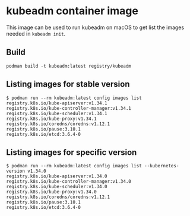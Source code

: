<!--
SPDX-FileCopyrightText: The RamenDR authors
SPDX-License-Identifier: Apache-2.0
-->

# kubeadm container image

This image can be used to run kubeadm on macOS to get list the images
needed in `kubeadm init`.

## Build

```console
podman build -t kubeadm:latest registry/kubeadm
```

## Listing images for stable version

```console
$ podman run --rm kubeadm:latest config images list
registry.k8s.io/kube-apiserver:v1.34.1
registry.k8s.io/kube-controller-manager:v1.34.1
registry.k8s.io/kube-scheduler:v1.34.1
registry.k8s.io/kube-proxy:v1.34.1
registry.k8s.io/coredns/coredns:v1.12.1
registry.k8s.io/pause:3.10.1
registry.k8s.io/etcd:3.6.4-0
```

## Listing images for specific version

```console
$ podman run --rm kubeadm:latest config images list --kubernetes-version v1.34.0
registry.k8s.io/kube-apiserver:v1.34.0
registry.k8s.io/kube-controller-manager:v1.34.0
registry.k8s.io/kube-scheduler:v1.34.0
registry.k8s.io/kube-proxy:v1.34.0
registry.k8s.io/coredns/coredns:v1.12.1
registry.k8s.io/pause:3.10.1
registry.k8s.io/etcd:3.6.4-0
```
